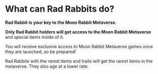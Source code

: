 
# What can Rad Rabbits do?

**Rad Rabbit is your key to the Moon Rabbit Metaverse.**

**Only Rad Rabbit holders will get access to the Moon Rabbit Metaverse** and special items inside of it.

You will receive exclusive access to Moon Rabbit Metaverse games once they are launched, so be prepared!

Rad Rabbits with the rarest items and traits will get the rarest items in the metaverse. They also age at a lower rate.

